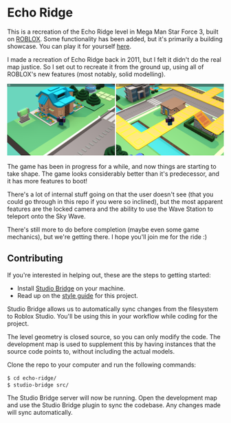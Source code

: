 # Echo Ridge

This is a recreation of the Echo Ridge level in Mega Man Star Force 3, built on [ROBLOX](http://roblox.com). Some functionality has been added, but it's primarily a building showcase. You can play it for yourself [here][game-link].

I made a recreation of Echo Ridge back in 2011, but I felt it didn't do the real map justice. So I set out to recreate it from the ground up, using all of ROBLOX's new features (most notably, solid modelling).

[![Echo Ridge](screenshots/echo-ridge-side-by-side.png)][game-link]

The game has been in progress for a while, and now things are starting to take shape. The game looks considerably better than it's predecessor, and it has more features to boot!

There's a lot of internal stuff going on that the user doesn't see (that you could go through in this repo if you were so inclined), but the most apparent features are the locked camera and the ability to use the Wave Station to teleport onto the Sky Wave.

There's still more to do before completion (maybe even some game mechanics), but we're getting there. I hope you'll join me for the ride :)

## Contributing

If you're interested in helping out, these are the steps to getting started:

- Install [Studio Bridge](https://github.com/vocksel/studio-bridge) on your machine.
- Read up on the [style guide](https://github.com/VoxelDavid/roblox-style-guide) for this project.

Studio Bridge allows us to automatically sync changes from the filesystem to Roblox Studio. You'll be using this in your workflow while coding for the project.

The level geometry is closed source, so you can only modify the code. The development map is used to supplement this by having instances that the source code points to, without including the actual models.

Clone the repo to your computer and run the following commands:

```shell
$ cd echo-ridge/
$ studio-bridge src/
```

The Studio Bridge server will now be running. Open the development map and use  the Studio Bridge plugin to sync the codebase. Any changes made will sync automatically.

[game-link]: http://www.roblox.com/games/13525723/view?rbxp=1343930
